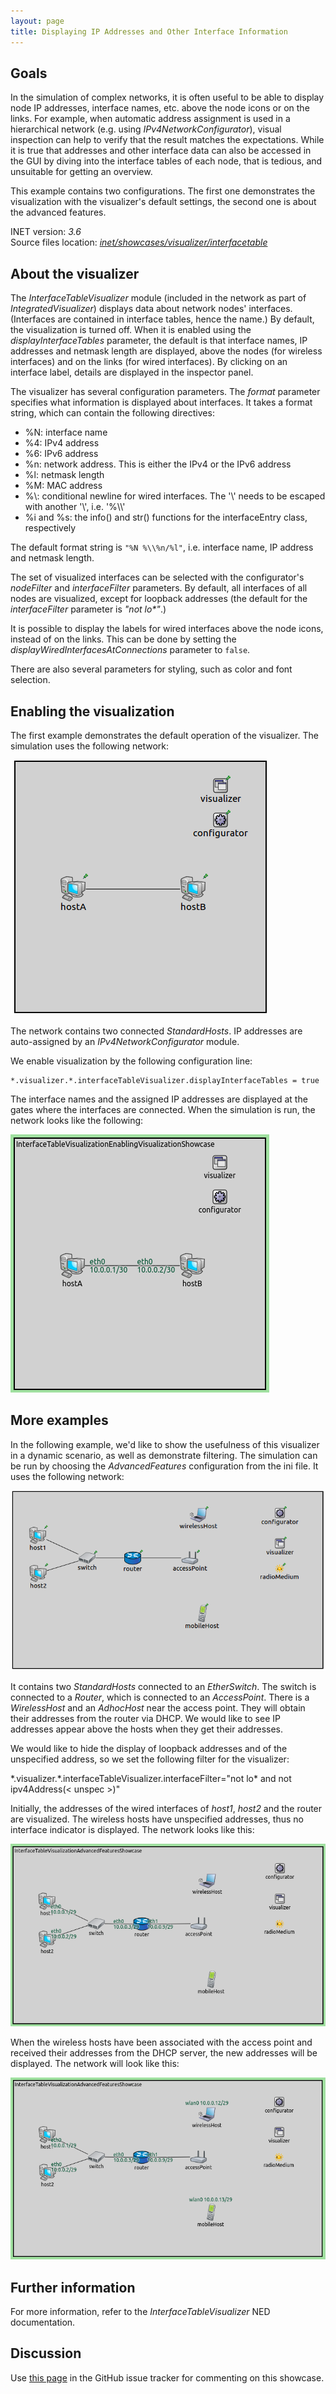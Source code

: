 ```yaml
---
layout: page
title: Displaying IP Addresses and Other Interface Information
---
```


## Goals

In the simulation of complex networks, it is often useful to be able to
display node IP addresses, interface names, etc. above the node icons or
on the links. For example, when automatic address assignment is used in
a hierarchical network (e.g. using <var>IPv4NetworkConfigurator</var>),
visual inspection can help to verify that the result matches the
expectations. While it is true that addresses and other interface data
can also be accessed in the GUI by diving into the interface tables of
each node, that is tedious, and unsuitable for getting an overview.

This example contains two configurations. The first one demonstrates the
visualization with the visualizer's default settings, the second one is
about the advanced features.

INET version: <var>3.6</var><br>
Source files location: <a href="https://github.com/inet-framework/inet-showcases/tree/master/visualizer/interfacetable" target="_blank"><var>inet/showcases/visualizer/interfacetable</var></a>

## About the visualizer

The <var>InterfaceTableVisualizer</var> module (included in the network
as part of <var>IntegratedVisualizer</var>) displays data about network
nodes' interfaces. (Interfaces are contained in interface tables, hence
the name.) By default, the visualization is turned off. When it is
enabled using the <var>displayInterfaceTables</var> parameter, the
default is that interface names, IP addresses and netmask length are
displayed, above the nodes (for wireless interfaces) and on the links
(for wired interfaces). By clicking on an interface label, details are
displayed in the inspector panel.

The visualizer has several configuration parameters. The
<var>format</var> parameter specifies what information is displayed
about interfaces. It takes a format string, which can contain the
following directives:

-   %N: interface name
-   %4: IPv4 address
-   %6: IPv6 address
-   %n: network address. This is either the IPv4 or the IPv6 address
-   %l: netmask length
-   %M: MAC address
-   %\\: conditional newline for wired interfaces. The '\\' needs to be
    escaped with another '\\', i.e. '%\\\\'
-   %i and %s: the info() and str() functions for the interfaceEntry
    class, respectively

The default format string is `"%N %\\%n/%l"`, i.e. interface name, IP
address and netmask length.

The set of visualized interfaces can be selected with the configurator's
<var>nodeFilter</var> and <var>interfaceFilter</var> parameters. By
default, all interfaces of all nodes are visualized, except for loopback
addresses (the default for the <var>interfaceFilter</var> parameter is
<var>"not lo\*"</var>.)

It is possible to display the labels for wired interfaces above the node
icons, instead of on the links. This can be done by setting the
<var>displayWiredInterfacesAtConnections</var> parameter to `false`.

There are also several parameters for styling, such as color and font
selection.

## Enabling the visualization

The first example demonstrates the default operation of the visualizer.
The simulation uses the following network:

<img class="screen" src="simplenetwork.png">

The network contains two connected <var>StandardHosts</var>. IP
addresses are auto-assigned by an <var>IPv4NetworkConfigurator</var>
module.

We enable visualization by the following configuration line:

``` {.snippet}
*.visualizer.*.interfaceTableVisualizer.displayInterfaceTables = true
```

The interface names and the assigned IP addresses are displayed at the
gates where the interfaces are connected. When the simulation is run,
the network looks like the following:

<img class="screen" src="simple.png">

## More examples

In the following example, we'd like to show the usefulness of this
visualizer in a dynamic scenario, as well as demonstrate filtering. The
simulation can be run by choosing the <var>AdvancedFeatures</var>
configuration from the ini file. It uses the following network:

<img class="screen" src="advancednetwork.png">

It contains two <var>StandardHosts</var> connected to an
<var>EtherSwitch</var>. The switch is connected to a <var>Router</var>,
which is connected to an <var>AccessPoint</var>. There is a
<var>WirelessHost</var> and an <var>AdhocHost</var> near the access
point. They will obtain their addresses from the router via DHCP. We
would like to see IP addresses appear above the hosts when they get
their addresses.

We would like to hide the display of loopback addresses and of the
unspecified address, so we set the following filter for the visualizer:

<p>
<div class="snippet">
*.visualizer.*.interfaceTableVisualizer.interfaceFilter="not lo*  and not ipv4Address(< unspec >)"
</div>
</p>

Initially, the addresses of the wired interfaces of <var>host1</var>,
<var>host2</var> and the router are visualized. The wireless hosts have
unspecified addresses, thus no interface indicator is displayed. The
network looks like this:

<img class="screen" src="advancedbeginning.png">

When the wireless hosts have been associated with the access point and
received their addresses from the DHCP server, the new addresses will be
displayed. The network will look like this:

<img class="screen" src="advanced.png">

## Further information

For more information, refer to the <var>InterfaceTableVisualizer</var>
NED documentation.

## Discussion

Use <a href="https://github.com/inet-framework/inet-showcases/issues/3" target="_blank">this page</a>
in the GitHub issue tracker for commenting on this showcase.

